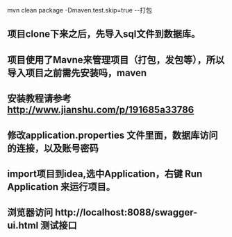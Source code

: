 mvn clean package -Dmaven.test.skip=true   --打包


## 项目clone下来之后，先导入sql文件到数据库。

## 项目使用了Mavne来管理项目（打包，发包等），所以导入项目之前需先安装吗，maven
## 安装教程请参考  http://www.jianshu.com/p/191685a33786

## 修改application.properties 文件里面，数据库访问的连接，以及账号密码

## import项目到idea,选中Application，右键 Run Application  来运行项目。

## 浏览器访问  http://localhost:8088/swagger-ui.html  测试接口
